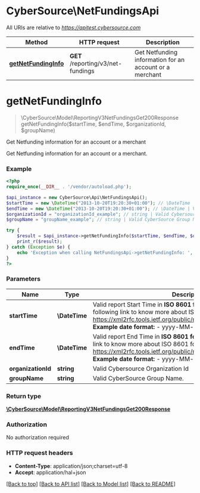 # CyberSource\NetFundingsApi

All URIs are relative to *https://apitest.cybersource.com*

Method | HTTP request | Description
------------- | ------------- | -------------
[**getNetFundingInfo**](NetFundingsApi.md#getNetFundingInfo) | **GET** /reporting/v3/net-fundings | Get Netfunding information for an account or a merchant


# **getNetFundingInfo**
> \CyberSource\Model\ReportingV3NetFundingsGet200Response getNetFundingInfo($startTime, $endTime, $organizationId, $groupName)

Get Netfunding information for an account or a merchant

Get Netfunding information for an account or a merchant.

### Example
```php
<?php
require_once(__DIR__ . '/vendor/autoload.php');

$api_instance = new CyberSource\Api\NetFundingsApi();
$startTime = new \DateTime("2013-10-20T19:20:30+01:00"); // \DateTime | Valid report Start Time in **ISO 8601 format** Please refer the following link to know more about ISO 8601 format. - https://xml2rfc.tools.ietf.org/public/rfc/html/rfc3339.html#anchor14   **Example date format:**   - yyyy-MM-dd'T'HH:mm:ssXXX
$endTime = new \DateTime("2013-10-20T19:20:30+01:00"); // \DateTime | Valid report End Time in **ISO 8601 format** Please refer the following link to know more about ISO 8601 format. - https://xml2rfc.tools.ietf.org/public/rfc/html/rfc3339.html#anchor14   **Example date format:**   - yyyy-MM-dd'T'HH:mm:ssXXX
$organizationId = "organizationId_example"; // string | Valid Cybersource Organization Id
$groupName = "groupName_example"; // string | Valid CyberSource Group Name.

try {
    $result = $api_instance->getNetFundingInfo($startTime, $endTime, $organizationId, $groupName);
    print_r($result);
} catch (Exception $e) {
    echo 'Exception when calling NetFundingsApi->getNetFundingInfo: ', $e->getMessage(), PHP_EOL;
}
?>
```

### Parameters

Name | Type | Description  | Notes
------------- | ------------- | ------------- | -------------
 **startTime** | **\DateTime**| Valid report Start Time in **ISO 8601 format** Please refer the following link to know more about ISO 8601 format. - https://xml2rfc.tools.ietf.org/public/rfc/html/rfc3339.html#anchor14   **Example date format:**   - yyyy-MM-dd&#39;T&#39;HH:mm:ssXXX |
 **endTime** | **\DateTime**| Valid report End Time in **ISO 8601 format** Please refer the following link to know more about ISO 8601 format. - https://xml2rfc.tools.ietf.org/public/rfc/html/rfc3339.html#anchor14   **Example date format:**   - yyyy-MM-dd&#39;T&#39;HH:mm:ssXXX |
 **organizationId** | **string**| Valid Cybersource Organization Id | [optional]
 **groupName** | **string**| Valid CyberSource Group Name. | [optional]

### Return type

[**\CyberSource\Model\ReportingV3NetFundingsGet200Response**](../Model/ReportingV3NetFundingsGet200Response.md)

### Authorization

No authorization required

### HTTP request headers

 - **Content-Type**: application/json;charset=utf-8
 - **Accept**: application/hal+json

[[Back to top]](#) [[Back to API list]](../../README.md#documentation-for-api-endpoints) [[Back to Model list]](../../README.md#documentation-for-models) [[Back to README]](../../README.md)

